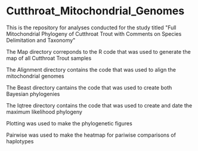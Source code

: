 # Cutthroat_Mitochondrial_Genomes
This is the repository for analyses conducted for the study titled "Full Mitochondrial Phylogeny of Cutthroat Trout with Comments on Species Delimitation and Taxonomy"


The Map directory correponds to the R code that was used to generate the map of all Cutthroat Trout samples

The Alignment directory contains the code that was used to align the mitochondrial genomes

The Beast directory cantains the code that was used to create both Bayesian phylogenies

The Iqtree directory contains the code that was used to create and date the maximum likelihood phylogeny

Plotting was used to make the phylogenetic figures

Pairwise was used to make the heatmap for pariwise comparisons of haplotypes

